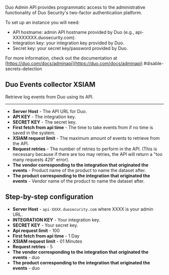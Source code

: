 Duo Admin API provides programmatic access to the administrative functionality of Duo Security's two-factor authentication platform.

To set up an instance you will need:
- API hostname: admin API hostname provided by Duo (e.g., api-XXXXXXXX.duosecurity.com).
- Integration key: your integration key provided by Duo.
- Secret key: your secret key/password provided by Duo.

For more information, check out the documentation at [https://duo.com/docs/adminapi](https://duo.com/docs/adminapi) #disable-secrets-detection


Duo Events collector XSIAM
-
 Retrieve log events from Duo using its API.


---

* **Server Host** - The API URL for Duo.
* **API KEY** - The integration key.
* **SECRET KEY** - The secret key.
* **First fetch from api time** - The time to take events from if no time is saved in the system.
* **XSIAM request limit** - The maximum amount of events to retrieve from the API.
* **Request retries** - The number of retries to perform in the API. (This is necessary because if there are too may retries, the API will return a "too many requests 429" error).
* **The vendor corresponding to the integration that originated the events** - Product name of the product to name the dataset after.
* **The product corresponding to the integration that originated the events** - Vendor name of the product to name the dataset after.


## Step-by-step configuration

- **Server Host** - `api-XXXX.duosecurity.com` where XXXX is your admin URL.  
- **INTEGRATION KEY** - Your integration key.
- **SECRET KEY** - Your secret key.
- **Api request limit** - 100  
- **First fetch from api time** - 1 Day  
- **XSIAM request limit** - 01 Minutes 
- **Request retries** - 5 
- **The vendor corresponding to the integration that originated the events** - duo 
- **The product corresponding to the integration that originated the events** - duo 
